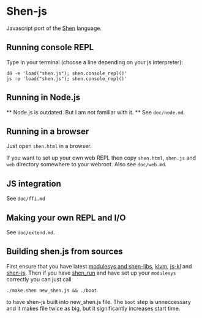 Shen-js
=======
Javascript port of the [Shen](http://shenlanguage.org) language.

## Running console REPL

Type in your terminal (choose a line depending on your js interpreter):

    d8 -e 'load("shen.js"); shen.console_repl()'
    js -e 'load("shen.js"); shen.console_repl()'

## Running in Node.js
** Node.js is outdated. But I am not familiar with it. **
See `doc/node.md`.

## Running in a browser

Just open `shen.html` in a browser. 

If you want to set up your own web REPL then copy `shen.html`, `shen.js` and
`web` directory somewhere to your webroot. Also see `doc/web.md`.

## JS integration
See `doc/ffi.md`

## Making your own REPL and I/O
See `doc/extend.md`.

## Building shen.js from sources
First ensure that you have latest
[modulesys and shen-libs](https://github.com/vasil-sd/shen-libs),
[klvm](https://github.com/gravicappa/klvm),
[js-kl](https://github.com/gravicappa/js-kl) and
[shen-js](https://github.com/gravicappa/shen-js). Then if you have
[shen_run](https://github.com/gravicappa/shen_run) and have set up your
`modulesys` correctly you can just call

    ./make.shen new_shen.js && ./boot
    
to have shen-js built into new_shen.js file. The `boot` step is unneccessary
and it makes file twice as big, but it significantly increases start time.
